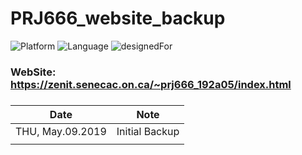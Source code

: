 # PRJ666_website_backup

![Platform](https://img.shields.io/badge/Platform-WebSite-silver.svg)
![Language](https://img.shields.io/badge/Language-HTML%20%7C%20CSS%20%7C%20JavsScript-orange.svg)
![designedFor](https://img.shields.io/badge/designedFor-PRJ666%20Final%20Project-blue.svg)

### WebSite: https://zenit.senecac.on.ca/~prj666_192a05/index.html

### 
|Date|Note|
|----|----|
|THU, May.09.2019|Initial Backup
|||



